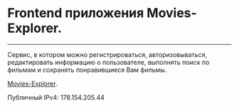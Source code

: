 # Frontend приложения Movies-Explorer.  

------------------------- ------------------------- -------------------------  

Сервис, в котором можно регистрироваться, авторизовываться, редактировать информацию о пользователе, выполнять поиск по фильмам и сохранять понравившиеся Вам фильмы.    

[Movies-Explorer](https://movies.stamat.nomoredomains.icu).  

Публичный IPv4: 178.154.205.44  
